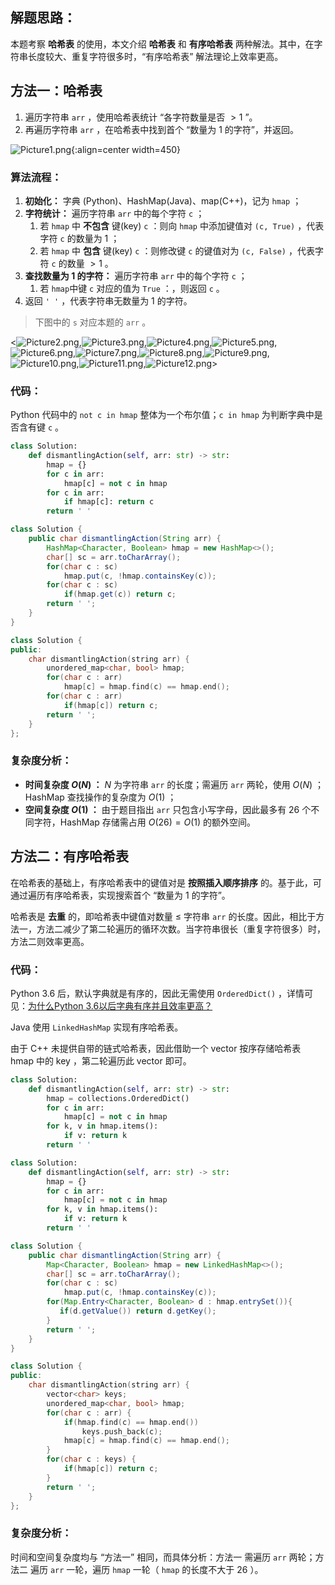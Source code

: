 ## 解题思路：

本题考察 **哈希表** 的使用，本文介绍 **哈希表** 和 **有序哈希表** 两种解法。其中，在字符串长度较大、重复字符很多时，“有序哈希表” 解法理论上效率更高。

## 方法一：哈希表

1. 遍历字符串 `arr` ，使用哈希表统计 “各字符数量是否 $> 1$ ”。
2. 再遍历字符串 `arr` ，在哈希表中找到首个 “数量为 $1$ 的字符”，并返回。

![Picture1.png](https://pic.leetcode-cn.com/ed093aabc9195caff6d088454eaebe3cad875e8ca4a643c004ef25e4e5e9e174-Picture1.png){:align=center width=450}

### 算法流程：

1. **初始化：** 字典 (Python)、HashMap(Java)、map(C++)，记为 `hmap` ；
2. **字符统计：** 遍历字符串 `arr` 中的每个字符 `c` ；
   1. 若 `hmap` 中 **不包含** 键(key) `c` ：则向 `hmap` 中添加键值对 `(c, True)` ，代表字符 `c` 的数量为 $1$ ；
   2. 若 `hmap` 中 **包含** 键(key) `c` ：则修改键 `c` 的键值对为 `(c, False)` ，代表字符 `c` 的数量 $> 1$ 。 
3. **查找数量为 $1$ 的字符：** 遍历字符串 `arr` 中的每个字符 `c` ；
   1. 若 `hmap`中键 `c` 对应的值为 `True` ：，则返回 `c` 。
4. 返回 `' '` ，代表字符串无数量为 $1$ 的字符。

> 下图中的 `s` 对应本题的 `arr` 。

<![Picture2.png](https://pic.leetcode-cn.com/776cae7063c810e0f86031d44099b199c5f55f81f4d58ffbad19f1d798d31550-Picture2.png),![Picture3.png](https://pic.leetcode-cn.com/5b6324b396d06abe0511f81fa67a1eb795bad6a37e94e9ef6bde8557967ab8bc-Picture3.png),![Picture4.png](https://pic.leetcode-cn.com/240c928b3110664fbdd9c86aa44e4a6a34e29ceb55531b2640a802a00bf4a46f-Picture4.png),![Picture5.png](https://pic.leetcode-cn.com/7cb3b93272e8e7f770a32ce0c39271dc4b50804cc6e4dbe9541d2b9d64e96db8-Picture5.png),![Picture6.png](https://pic.leetcode-cn.com/5c68b55d5a5abae9223db9f380bcd199b5da5c8f9248e4809298b685f218d29a-Picture6.png),![Picture7.png](https://pic.leetcode-cn.com/aea83f7d093a5662867d34a8fc8da26ada4bbe7b64868d697645848167f6f3eb-Picture7.png),![Picture8.png](https://pic.leetcode-cn.com/32cf6ba91b799bf1f625fa39796f73a60dfad041589e82d0ed3545d08393f3bb-Picture8.png),![Picture9.png](https://pic.leetcode-cn.com/10bc69cab88ba6f5071b8b67c370d1e1dfa0db2e341268191c41e1e9c9820d52-Picture9.png),![Picture10.png](https://pic.leetcode-cn.com/4b44c787abeed308cbfc5c92cb72922d63cd7806b4524c961e025aac8bf59fbf-Picture10.png),![Picture11.png](https://pic.leetcode-cn.com/f0e078920fee1d2486d489fbaa10c75a3da3c2f3703d810509cfc8581b118274-Picture11.png),![Picture12.png](https://pic.leetcode-cn.com/98825f51afdf7c59df3bbb9a9370406d82cd1425eb5eaa508335cd727a82983d-Picture12.png)>

### 代码：

Python 代码中的 `not c in hmap` 整体为一个布尔值；`c in hmap` 为判断字典中是否含有键 `c` 。

```Python []
class Solution:
    def dismantlingAction(self, arr: str) -> str:
        hmap = {}
        for c in arr:
            hmap[c] = not c in hmap
        for c in arr:
            if hmap[c]: return c
        return ' '
```

```Java []
class Solution {
    public char dismantlingAction(String arr) {
        HashMap<Character, Boolean> hmap = new HashMap<>();
        char[] sc = arr.toCharArray();
        for(char c : sc)
            hmap.put(c, !hmap.containsKey(c));
        for(char c : sc)
            if(hmap.get(c)) return c;
        return ' ';
    }
}
```

```C++ []
class Solution {
public:
    char dismantlingAction(string arr) {
        unordered_map<char, bool> hmap;
        for(char c : arr)
            hmap[c] = hmap.find(c) == hmap.end();
        for(char c : arr)
            if(hmap[c]) return c;
        return ' ';
    }
};
```

### 复杂度分析：

- **时间复杂度 $O(N)$ ：** $N$ 为字符串 `arr` 的长度；需遍历 `arr` 两轮，使用 $O(N)$ ；HashMap 查找操作的复杂度为 $O(1)$ ；
- **空间复杂度 $O(1)$ ：** 由于题目指出 `arr`  只包含小写字母，因此最多有 26 个不同字符，HashMap 存储需占用 $O(26) = O(1)$ 的额外空间。

## 方法二：有序哈希表

在哈希表的基础上，有序哈希表中的键值对是 **按照插入顺序排序** 的。基于此，可通过遍历有序哈希表，实现搜索首个 “数量为 $1$ 的字符”。

哈希表是 **去重** 的，即哈希表中键值对数量 $\leq$ 字符串 `arr` 的长度。因此，相比于方法一，方法二减少了第二轮遍历的循环次数。当字符串很长（重复字符很多）时，方法二则效率更高。

### 代码：

Python 3.6 后，默认字典就是有序的，因此无需使用 `OrderedDict()` ，详情可见：[为什么Python 3.6以后字典有序并且效率更高？](https://www.cnblogs.com/xieqiankun/p/python_dict.html)

Java 使用 `LinkedHashMap` 实现有序哈希表。

由于 C++ 未提供自带的链式哈希表，因此借助一个 vector 按序存储哈希表 hmap 中的 key ，第二轮遍历此 vector 即可。

```Python []
class Solution:
    def dismantlingAction(self, arr: str) -> str:
        hmap = collections.OrderedDict()
        for c in arr:
            hmap[c] = not c in hmap
        for k, v in hmap.items():
            if v: return k
        return ' '
```

```Python []
class Solution:
    def dismantlingAction(self, arr: str) -> str:
        hmap = {}
        for c in arr:
            hmap[c] = not c in hmap
        for k, v in hmap.items():
            if v: return k
        return ' '
```

```Java []
class Solution {
    public char dismantlingAction(String arr) {
        Map<Character, Boolean> hmap = new LinkedHashMap<>();
        char[] sc = arr.toCharArray();
        for(char c : sc)
            hmap.put(c, !hmap.containsKey(c));
        for(Map.Entry<Character, Boolean> d : hmap.entrySet()){
           if(d.getValue()) return d.getKey();
        }
        return ' ';
    }
}
```

```C++ []
class Solution {
public:
    char dismantlingAction(string arr) {
        vector<char> keys;
        unordered_map<char, bool> hmap;
        for(char c : arr) {
            if(hmap.find(c) == hmap.end())
                keys.push_back(c);
            hmap[c] = hmap.find(c) == hmap.end();
        }
        for(char c : keys) {
            if(hmap[c]) return c;
        }
        return ' ';
    }
};
```

### 复杂度分析：

时间和空间复杂度均与 “方法一” 相同，而具体分析：方法一 需遍历 `arr` 两轮；方法二 遍历 `arr` 一轮，遍历 `hmap` 一轮（ `hmap` 的长度不大于 26 ）。
